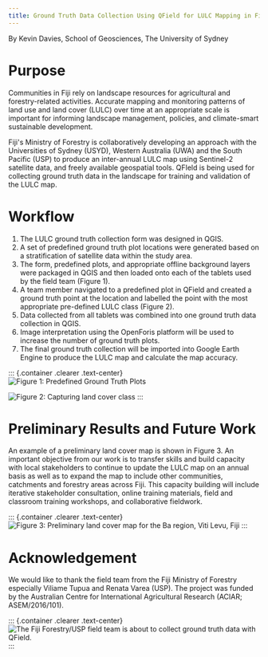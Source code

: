 ```yaml
---
title: Ground Truth Data Collection Using QField for LULC Mapping in Fiji
---
```


By Kevin Davies, School of Geosciences, The University of Sydney

Purpose
=======

Communities in Fiji rely on landscape resources for agricultural and
forestry-related activities. Accurate mapping and monitoring patterns of
land use and land cover (LULC) over time at an appropriate scale is
important for informing landscape management, policies, and
climate-smart sustainable development.

Fiji's Ministry of Forestry is collaboratively developing an approach
with the Universities of Sydney (USYD), Western Australia (UWA) and the
South Pacific (USP) to produce an inter-annual LULC map using Sentinel-2
satellite data, and freely available geospatial tools. QFIeld is being
used for collecting ground truth data in the landscape for training and
validation of the LULC map.

Workflow
========

1.  The LULC ground truth collection form was designed in QGIS.
2.  A set of predefined ground truth plot locations were generated based
    on a stratification of satellite data within the study area.
3.  The form, predefined plots, and appropriate offline background
    layers were packaged in QGIS and then loaded onto each of the
    tablets used by the field team (Figure 1).
4.  A team member navigated to a predefined plot in QField and created a
    ground truth point at the location and labelled the point with the
    most appropriate pre-defined LULC class (Figure 2).
5.  Data collected from all tablets was combined into one ground truth
    data collection in QGIS.
6.  Image interpretation using the OpenForis platform will be used to
    increase the number of ground truth plots.
7.  The final ground truth collection will be imported into Google Earth
    Engine to produce the LULC map and calculate the map accuracy.

::: {.container .clearer .text-center}
![Figure 1: Predefined Ground Truth
Plots](../../assets/images/use_study_fiji1.png)

![Figure 2: Capturing land cover
class](../../assets/images/use_study_fiji2.png)
:::

Preliminary Results and Future Work
===================================

An example of a preliminary land cover map is shown in Figure 3. An
important objective from our work is to transfer skills and build
capacity with local stakeholders to continue to update the LULC map on
an annual basis as well as to expand the map to include other
communities, catchments and forestry areas across Fiji. This capacity
building will include iterative stakeholder consultation, online
training materials, field and classroom training workshops, and
collaborative fieldwork.

::: {.container .clearer .text-center}
![Figure 3: Preliminary land cover map for the Ba region, Viti Levu,
Fiji](../../assets/images/use_study_fiji3.png)
:::

Acknowledgement
===============

We would like to thank the field team from the Fiji Ministry of Forestry
especially Viliame Tupua and Renata Varea (USP). The project was funded
by the Australian Centre for International Agricultural Research (ACIAR;
ASEM/2016/101).

::: {.container .clearer .text-center}
![The Fiji Forestry/USP field team is about to collect ground truth data
with QField.](../../assets/images/use_study_fiji4.jpg)
:::

